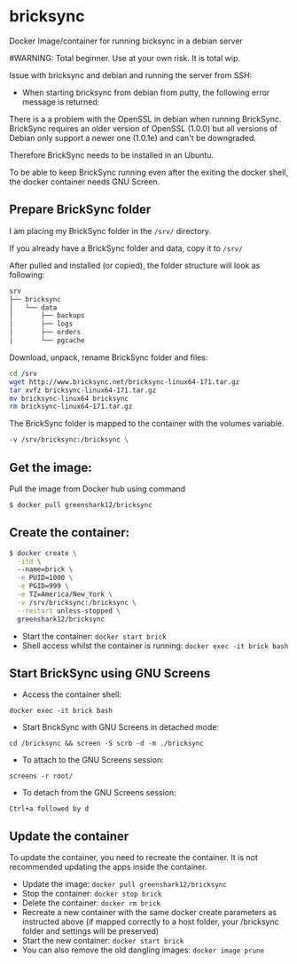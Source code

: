 # bricksync
Docker Image/container for running bicksync in a debian server

#WARNING: Total beginner. Use at your own risk. It is total wip.

Issue with bricksync and debian and running the server from SSH:
 - When starting bricksync from debian from putty, the following error message is returned: 

There is a a problem with the OpenSSL in debian when running BrickSync. 
BrickSync requires an older version of OpenSSL (1.0.0) but all versions of Debian only support a newer one (1.0.1e) and can't be downgraded.

Therefore BrickSync needs to be installed in an Ubuntu. 

To be able to keep BrickSync running even after the exiting the docker shell, the docker container needs GNU Screen.

## Prepare BrickSync folder

I am placing my BrickSync folder in the ``` /srv/ ``` directory.

If you already have a BrickSync folder and data, copy it to ``` /srv/ ```

After pulled and installed (or copied), the folder structure will look as following:
```sh
srv
├── bricksync
│   └── data
│       ├── backups
│       ├── logs
│       ├── orders
│       └── pgcache
```

Download, unpack, rename BrickSync folder and files:
```sh
cd /srv
wget http://www.bricksync.net/bricksync-linux64-171.tar.gz
tar xvfz bricksync-linux64-171.tar.gz
mv bricksync-linux64 bricksync
rm bricksync-linux64-171.tar.gz
```

The BrickSync folder is mapped to the container with the volumes variable.
```sh
-v /srv/bricksync:/bricksync \
```
## Get the image:

Pull the image from Docker hub using command
```sh
$ docker pull greenshark12/bricksync
```
## Create the container:

```sh
$ docker create \
  -itd \ 
  --name=brick \
  -e PUID=1000 \
  -e PGID=999 \
  -e TZ=America/New_York \
  -v /srv/bricksync:/bricksync \
  --restart unless-stopped \
  greenshark12/bricksync
```

  - Start the container: ```docker start brick```
  - Shell access whilst the container is running: ```docker exec -it brick bash ```

## Start BrickSync using GNU Screens

 - Access the container shell: 
 ```
 docker exec -it brick bash 
 ```
 - Start BrickSync with GNU Screens in detached mode: 
 ``` 
 cd /bricksync && screen -S scrb -d -m ./bricksync  
 ```
 - To attach to the GNU Screens session:
 ```
 screens -r root/
 ```
 - To detach from the GNU Screens session:
 ```
 Ctrl+a followed by d
```

## Update the container
To update the container, you need to recreate the container. It is not recommended updating the apps inside the container. 

  - Update the image: ``` docker pull greenshark12/bricksync ```
  - Stop the container: ``` docker stop brick ```
  - Delete the container: ``` docker rm brick ```
  - Recreate a new container with the same docker create parameters as instructed above (if mapped correctly to a host folder, your /bricksync folder and settings will be preserved)
  - Start the new container: ``` docker start brick ```
  - You can also remove the old dangling images: ``` docker image prune ```



